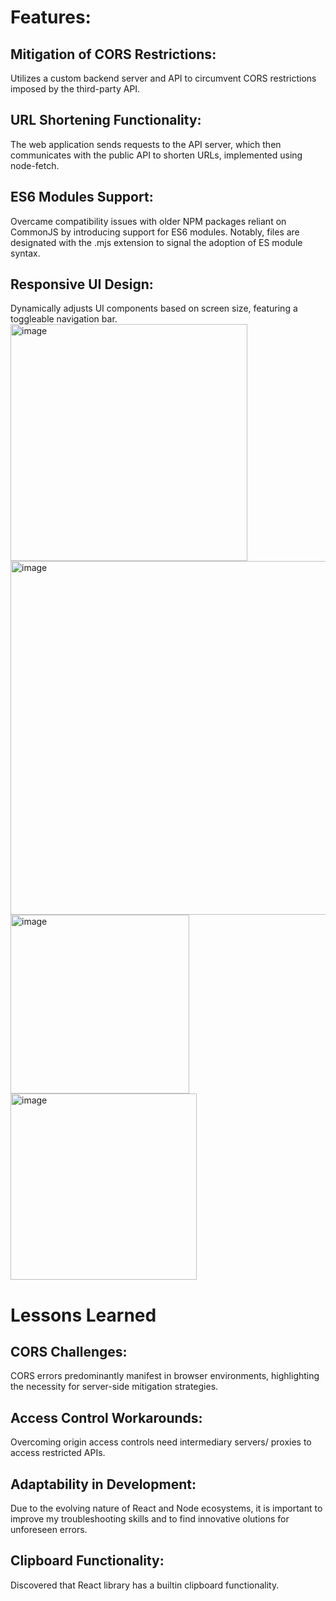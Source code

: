 <h1>Features:</h1>
<h2>Mitigation of CORS Restrictions:</h2> Utilizes a custom backend server and API to circumvent CORS restrictions imposed by the third-party API. 
<h2>URL Shortening Functionality:</h2> The web application sends requests to the API server, which then communicates with the public API to shorten URLs, implemented using node-fetch. 
<h2>ES6 Modules Support: </h2> Overcame compatibility issues with older NPM packages reliant on CommonJS by introducing support for ES6 modules. Notably, files are designated with the .mjs extension to signal the adoption of ES module syntax.
<h2>Responsive UI Design: </h2> Dynamically adjusts UI components based on screen size, featuring a toggleable navigation bar.

<img width="379" alt="image" src="https://github.com/shazkhan2/url-shortening-api/assets/115549210/1665c151-50a2-4cfe-a2fd-ab97eef2d2aa">
<img width="566" alt="image" src="https://github.com/shazkhan2/url-shortening-api/assets/115549210/32d2007d-9326-4b00-80c6-583a4406b218">

<img width="286" alt="image" src="https://github.com/shazkhan2/url-shortening-api/assets/115549210/81ad1e04-2cff-4c6b-873b-f4c728378641">
<img width="298" alt="image" src="https://github.com/shazkhan2/url-shortening-api/assets/115549210/94094646-de9e-4569-af59-4002b3e2384b">

<h1>Lessons Learned </h1>
<h2>CORS Challenges: </h2> CORS errors predominantly manifest in browser environments, highlighting the necessity for server-side mitigation strategies.
<h2>Access Control Workarounds: </h2>  Overcoming origin access controls need intermediary servers/ proxies to access restricted APIs.
<h2>Adaptability in Development: </h2> Due to the evolving nature of React and Node ecosystems, it is important to improve my troubleshooting skills and to find innovative olutions for unforeseen errors.
<h2>Clipboard Functionality: </h2> Discovered that React library has a builtin clipboard functionality.

